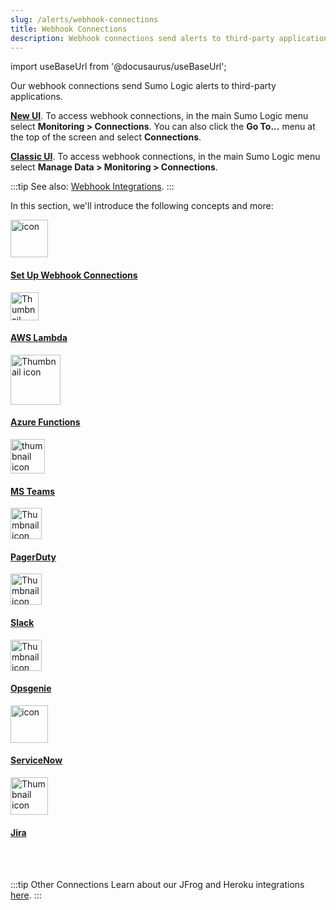 ```yaml
---
slug: /alerts/webhook-connections
title: Webhook Connections
description: Webhook connections send alerts to third-party applications.
---
```


import useBaseUrl from '@docusaurus/useBaseUrl';

Our webhook connections send Sumo Logic alerts to third-party applications.

[**New UI**](/docs/get-started/sumo-logic-ui/). To access webhook connections, in the main Sumo Logic menu select **Monitoring > Connections**. You can also click the **Go To...** menu at the top of the screen and select **Connections**.

[**Classic UI**](/docs/get-started/sumo-logic-ui-classic). To access webhook connections, in the main Sumo Logic menu select **Manage Data > Monitoring > Connections**.

:::tip
See also: [Webhook Integrations](/docs/integrations/webhooks).
:::

In this section, we'll introduce the following concepts and more:

<div className="box-wrapper" >
<div className="box smallbox card">
  <div className="container">
  <img src={useBaseUrl('img/alerts/webhooks.png')} alt="icon" width="60"/>
  <h4><a href="/docs/alerts/webhook-connections/set-up-webhook-connections">Set Up Webhook Connections</a></h4>
  </div>
</div>
<div className="box smallbox card">
  <div className="container">
  <img src={useBaseUrl('img/connection-and-integration/aws-lambda.svg')} alt="Thumbnail icon" width="45"/>
  <h4><a href="/docs/alerts/webhook-connections/aws-lambda/">AWS Lambda</a></h4>
  </div>
</div>
<div className="box smallbox card">
  <div className="container">
  <img src={useBaseUrl('img/connection-and-integration/azure-functions.png')} alt="Thumbnail icon" width="80"/>
  <h4><a href="/docs/alerts/webhook-connections/microsoft-azure-functions">Azure Functions</a></h4>
  </div>
</div>
  <div className="box smallbox card">
    <div className="container">
    <img src={useBaseUrl('img/integrations/microsoft-azure/MSTeams.png')} alt="thumbnail icon" width="55"/>
    <h4><a href="/docs/alerts/webhook-connections/microsoft-teams">MS Teams</a></h4>
    </div>
  </div>
  <div className="box smallbox card">
    <div className="container">
    <img src={useBaseUrl('img/integrations/saas-cloud/pagerduty.png')} alt="Thumbnail icon" width="50"/>
    <h4><a href="/docs/alerts/webhook-connections/pagerduty">PagerDuty</a></h4>
    </div>
  </div>
  <div className="box smallbox card">
    <div className="container">
    <img src={useBaseUrl('img/integrations/saas-cloud/slack.png')} alt="Thumbnail icon" width="50"/>
    <h4><a href="/docs/alerts/webhook-connections/slack">Slack</a></h4>
    </div>
  </div>
  <div className="box smallbox card">
    <div className="container">
    <img src={useBaseUrl('img/integrations/saas-cloud/opsgenie.png')} alt="Thumbnail icon" width="50"/>
    <h4><a href="/docs/alerts/webhook-connections/opsgenie">Opsgenie</a></h4>
    </div>
  </div>
  <div className="box smallbox card">
    <div className="container">
    <img src='https://companieslogo.com/img/orig/NOW-6d5a01eb.png?t=1647966832' alt="icon" width="60"/>
    <h4><a href="/docs/alerts/webhook-connections/servicenow">ServiceNow</a></h4>
    </div>
  </div>
  <div className="box smallbox card">
    <div className="container">
    <img src={useBaseUrl('img/integrations/app-development/jira.png')} alt="Thumbnail icon" width="60"/>
    <h4><a href="/docs/alerts/webhook-connections/jira-cloud">Jira</a></h4>
    </div>
  </div>
</div>

<br/><br/>

:::tip Other Connections
Learn about our JFrog and Heroku integrations [here](/docs/alerts/webhook-connections/servicenow/).
:::

